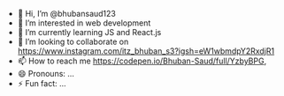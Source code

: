 - 👋 Hi, I’m @bhubansaud123
- 👀 I’m interested in web development
- 🌱 I’m currently learning JS and React.js
- 💞️ I’m looking to collaborate on https://www.instagram.com/itz_bhuban_s3?igsh=eW1wbmdpY2RxdjR1
- 📫 How to reach me https://codepen.io/Bhuban-Saud/full/YzbyBPG,
- 😄 Pronouns: ...
- ⚡ Fun fact: ...

<!---
bhubansaud123/bhubansaud123 is a ✨ special ✨ repository because its `README.md` (this file) appears on your GitHub profile.
You can click the Preview link to take a look at your changes.
--->
